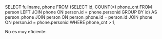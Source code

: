 SELECT fullname, phone
FROM (SELECT id, COUNT(*) phone_cnt
FROM person LEFT JOIN phone
ON person.id = phone.personid
GROUP BY id) AS person_phone
JOIN person ON person_phone.id = person.id
JOIN phone ON person.id = phone.personid
WHERE phone_cnt > 1;

No es muy eficiente.
